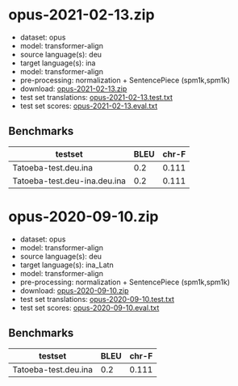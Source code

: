 # opus-2021-02-13.zip

* dataset: opus
* model: transformer-align
* source language(s): deu
* target language(s): ina
* model: transformer-align
* pre-processing: normalization + SentencePiece (spm1k,spm1k)
* download: [opus-2021-02-13.zip](https://object.pouta.csc.fi/Tatoeba-MT-models/deu-ina/opus-2021-02-13.zip)
* test set translations: [opus-2021-02-13.test.txt](https://object.pouta.csc.fi/Tatoeba-MT-models/deu-ina/opus-2021-02-13.test.txt)
* test set scores: [opus-2021-02-13.eval.txt](https://object.pouta.csc.fi/Tatoeba-MT-models/deu-ina/opus-2021-02-13.eval.txt)

## Benchmarks

| testset               | BLEU  | chr-F |
|-----------------------|-------|-------|
| Tatoeba-test.deu.ina 	| 0.2 	| 0.111 |
| Tatoeba-test.deu-ina.deu.ina 	| 0.2 	| 0.111 |

# opus-2020-09-10.zip

* dataset: opus
* model: transformer-align
* source language(s): deu
* target language(s): ina_Latn
* model: transformer-align
* pre-processing: normalization + SentencePiece (spm1k,spm1k)
* download: [opus-2020-09-10.zip](https://object.pouta.csc.fi/Tatoeba-MT-models/deu-ina/opus-2020-09-10.zip)
* test set translations: [opus-2020-09-10.test.txt](https://object.pouta.csc.fi/Tatoeba-MT-models/deu-ina/opus-2020-09-10.test.txt)
* test set scores: [opus-2020-09-10.eval.txt](https://object.pouta.csc.fi/Tatoeba-MT-models/deu-ina/opus-2020-09-10.eval.txt)

## Benchmarks

| testset               | BLEU  | chr-F |
|-----------------------|-------|-------|
| Tatoeba-test.deu.ina 	| 0.2 	| 0.111 |

